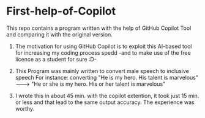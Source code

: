 # First-help-of-Copilot
This repo contains a program written with the help of GitHub Copilot Tool and comparing it with the original version.
1) The motivation for using GitHub Copilot is to exploit this AI-based tool for increasing my coding process spedd
-and to make use of the free licence as a student for sure :D-

2) This Program was mainly written to convert male speech to inclusive speech 
For instance: converting "He is my hero. His talent is marvelous" ---> "He or she is my hero. His or her talent is marvelous"

3) I wrote this in about 45 min. 
with the copilot extention, it took just 15 min. or less and that lead to the same output accuracy.
The experience was worthy.

